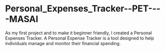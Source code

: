 # Personal_Expenses_Tracker--PET----MASAI
As my first project and to make it beginner friendly, I created a Personal Expenses Tracker. A Personal Expense Tracker is a tool designed to help individuals manage and monitor their financial spending. 
